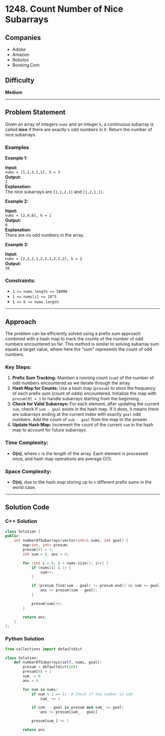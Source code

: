 # 1248. Count Number of Nice Subarrays

## Companies
- Adobe  
- Amazon  
- Robolox  
- Booking.Com  

## Difficulty
**Medium**

---

## Problem Statement

Given an array of integers `nums` and an integer `k`, a continuous subarray is called **nice** if there are exactly `k` odd numbers in it. Return the number of nice subarrays.

### Examples

**Example 1:**

**Input:**  
`nums = [1,1,2,1,1], k = 3`  
**Output:**  
`2`  
**Explanation:**  
The nice subarrays are `[1,1,2,1]` and `[1,2,1,1]`.

**Example 2:**

**Input:**  
`nums = [2,4,6], k = 1`  
**Output:**  
`0`  
**Explanation:**  
There are no odd numbers in the array.

**Example 3:**

**Input:**  
`nums = [2,2,2,1,2,2,1,2,2,2], k = 2`  
**Output:**  
`16`

### Constraints:
- `1 <= nums.length <= 50000`
- `1 <= nums[i] <= 10^5`
- `1 <= k <= nums.length`

---

## Approach

The problem can be efficiently solved using a prefix sum approach combined with a hash map to track the counts of the number of odd numbers encountered so far. This method is similar to solving subarray sum equals a target value, where here the "sum" represents the count of odd numbers.

### Key Steps:
1. **Prefix Sum Tracking:** Maintain a running count (`sum`) of the number of odd numbers encountered as we iterate through the array.
2. **Hash Map for Counts:** Use a hash map (`presum`) to store the frequency of each prefix sum (count of odds) encountered. Initialize the map with `presum[0] = 1` to handle subarrays starting from the beginning.
3. **Check for Valid Subarrays:** For each element, after updating the current `sum`, check if `sum - goal` exists in the hash map. If it does, it means there are subarrays ending at the current index with exactly `goal` odd numbers. Add the count of `sum - goal` from the map to the answer.
4. **Update Hash Map:** Increment the count of the current `sum` in the hash map to account for future subarrays.

### Time Complexity:
- **O(n)**, where `n` is the length of the array. Each element is processed once, and hash map operations are average O(1).

### Space Complexity:
- **O(n)**, due to the hash map storing up to `n` different prefix sums in the worst case.

---

## Solution Code

### C++ Solution

```cpp
class Solution {
public:
    int numberOfSubarrays(vector<int>& nums, int goal) {
        map<int, int> presum;
        presum[0] = 1;
        int sum = 0, ans = 0;

        for (int i = 0; i < nums.size(); i++) {
            if (nums[i] & 1) {
                sum++;
            }

            if (presum.find(sum - goal) != presum.end() && sum >= goal) {
                ans += presum[sum - goal];
            }

            presum[sum]++;
        }

        return ans;
    }
};
```
### Python Solution

```py
from collections import defaultdict

class Solution:
    def numberOfSubarrays(self, nums, goal):
        presum = defaultdict(int)
        presum[0] = 1
        sum_ = 0
        ans = 0

        for num in nums:
            if num % 2 == 1:  # Check if the number is odd
                sum_ += 1

            if sum_ - goal in presum and sum_ >= goal:
                ans += presum[sum_ - goal]

            presum[sum_] += 1

        return ans

```
